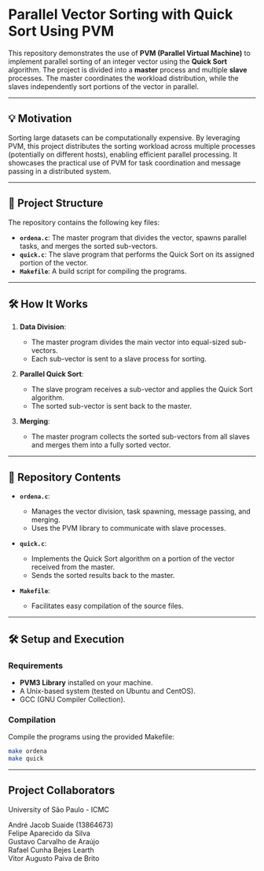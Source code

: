 # Parallel Vector Sorting with Quick Sort Using PVM

This repository demonstrates the use of **PVM (Parallel Virtual Machine)** to implement parallel sorting of an integer vector using the **Quick Sort** algorithm. The project is divided into a **master** process and multiple **slave** processes. The master coordinates the workload distribution, while the slaves independently sort portions of the vector in parallel.

---

## 💡 Motivation

Sorting large datasets can be computationally expensive. By leveraging PVM, this project distributes the sorting workload across multiple processes (potentially on different hosts), enabling efficient parallel processing. It showcases the practical use of PVM for task coordination and message passing in a distributed system.

---

## 🚀 Project Structure

The repository contains the following key files:

- **`ordena.c`**: The master program that divides the vector, spawns parallel tasks, and merges the sorted sub-vectors.
- **`quick.c`**: The slave program that performs the Quick Sort on its assigned portion of the vector.
- **`Makefile`**: A build script for compiling the programs.

---

## 🛠️ How It Works

1. **Data Division**:
   - The master program divides the main vector into equal-sized sub-vectors.
   - Each sub-vector is sent to a slave process for sorting.

2. **Parallel Quick Sort**:
   - The slave program receives a sub-vector and applies the Quick Sort algorithm.
   - The sorted sub-vector is sent back to the master.

3. **Merging**:
   - The master program collects the sorted sub-vectors from all slaves and merges them into a fully sorted vector.

---

## 📂 Repository Contents

- **`ordena.c`**:
  - Manages the vector division, task spawning, message passing, and merging.
  - Uses the PVM library to communicate with slave processes.

- **`quick.c`**:
  - Implements the Quick Sort algorithm on a portion of the vector received from the master.
  - Sends the sorted results back to the master.

- **`Makefile`**:
  - Facilitates easy compilation of the source files.

---

## 🛠️ Setup and Execution

### Requirements

- **PVM3 Library** installed on your machine.
- A Unix-based system (tested on Ubuntu and CentOS).
- GCC (GNU Compiler Collection).

### Compilation

Compile the programs using the provided Makefile:
```bash
make ordena
make quick
```

---

## Project Collaborators

University of São Paulo - ICMC

André Jacob Suaide (13864673)  
Felipe Aparecido da Silva  
Gustavo Carvalho de Araújo  
Rafael Cunha Bejes Learth  
Vitor Augusto Paiva de Brito
